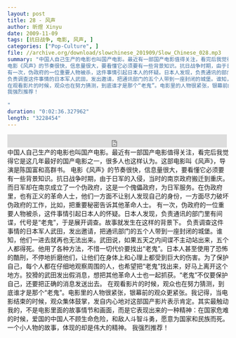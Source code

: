 ```yaml
---
layout: post
title: 28 - 风声
author: 昕煜 Xinyu
date: 2009-11-09
tags: [抗日战争, 电影, 风声, ]
categories: ["Pop-Culture", ]
file: //archive.org/download/slowchinese_201909/Slow_Chinese_028.mp3
summary: "中国人自己生产的电影也叫国产电影。最近有一部国产电影值得关注，看完后我觉得它是这几年最好的国产电影之一，很多人也这样认为。这部电影叫《风声》，导演是陈国富和高群书。
电影《风声》的节奏很快，信息量很大，要看懂它必须要有一些背景知识。抗日战争时期，由于日军的入侵，当时的南京政府搬迁到重庆。而日军却在南京成立了一个伪政府，这是一个傀儡政府，为日军服务。在伪政府里，也有正义的革命人士，他们一方面不让别人发现自己的身份，一方面尽力破坏伪政府的工作，比如，把重要秘密告诉其他革命人士。
有一次，伪政府的一位重要人物被杀，这件事情引起日本人的怀疑。日本人发现，负责通讯的部门里有间谍，代号是“老鬼”，于是展开调查。故事就发生在这样的背景下。
负责调查这件事情的日本军人武田，发出邀请，把通讯部门的五个人带到一座封闭的城堡。谁知，他们一进去就再也无法出来。武田说，如果五天之内间谍不主动站出来，五个人都得死。他用了各种方法，不惜一切代价要找出“老鬼”。日本人甚至使用了恐怖的酷刑，不停地折磨他们，让他们在身体上和心理上都受到巨大的伤害。为了保护自己，每个人都在仔细地观察周围的人，也希望把“老鬼”找出来，好马上离开这个地方。狡猾的武田发出假消息，想把其他革命人士也一起抓获。“老鬼”不仅要保护自己，还要把正确的消息发送出去。
在观看影片的时候，观众也在努力猜测，到底谁才是那个“老鬼”。电影里的人物很紧张，银幕前的观众更紧张。我记得，当电影结束的时候，观众集体鼓掌，发自内心地对这部国产影片表示肯定。其实最触动我的，不是电影里面的故事情节和画面，而是它表现出来的一种精神：在国家危难的时候，爱国的中国人不顾生命危险，和敌人斗智斗勇，愿意为国家和民族而死。一个小人物的故事，体现的却是伟大的精神。
我强烈推荐！
 
"
duration: "0:02:36.327962"
length: "3228454"
---
```


<iframe src="https://archive.org/embed/slowchinese_201909/Slow_Chinese_028.mp3" width="500" height="30" frameborder="0" webkitallowfullscreen="true" mozallowfullscreen="true" allowfullscreen></iframe>
中国人自己生产的电影也叫国产电影。最近有一部国产电影值得关注，看完后我觉得它是这几年最好的国产电影之一，很多人也这样认为。这部电影叫《风声》，导演是陈国富和高群书。
电影《风声》的节奏很快，信息量很大，要看懂它必须要有一些背景知识。抗日战争时期，由于日军的入侵，当时的南京政府搬迁到重庆。而日军却在南京成立了一个伪政府，这是一个傀儡政府，为日军服务。在伪政府里，也有正义的革命人士，他们一方面不让别人发现自己的身份，一方面尽力破坏伪政府的工作，比如，把重要秘密告诉其他革命人士。
有一次，伪政府的一位重要人物被杀，这件事情引起日本人的怀疑。日本人发现，负责通讯的部门里有间谍，代号是“老鬼”，于是展开调查。故事就发生在这样的背景下。
负责调查这件事情的日本军人武田，发出邀请，把通讯部门的五个人带到一座封闭的城堡。谁知，他们一进去就再也无法出来。武田说，如果五天之内间谍不主动站出来，五个人都得死。他用了各种方法，不惜一切代价要找出“老鬼”。日本人甚至使用了恐怖的酷刑，不停地折磨他们，让他们在身体上和心理上都受到巨大的伤害。为了保护自己，每个人都在仔细地观察周围的人，也希望把“老鬼”找出来，好马上离开这个地方。狡猾的武田发出假消息，想把其他革命人士也一起抓获。“老鬼”不仅要保护自己，还要把正确的消息发送出去。
在观看影片的时候，观众也在努力猜测，到底谁才是那个“老鬼”。电影里的人物很紧张，银幕前的观众更紧张。我记得，当电影结束的时候，观众集体鼓掌，发自内心地对这部国产影片表示肯定。其实最触动我的，不是电影里面的故事情节和画面，而是它表现出来的一种精神：在国家危难的时候，爱国的中国人不顾生命危险，和敌人斗智斗勇，愿意为国家和民族而死。一个小人物的故事，体现的却是伟大的精神。
我强烈推荐！
 
